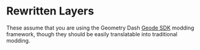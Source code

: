 # Rewritten Layers

These assume that you are using the Geometry Dash [Geode SDK](https://geode-sdk.org/) modding framework, though they should be easily translatable into traditional modding.